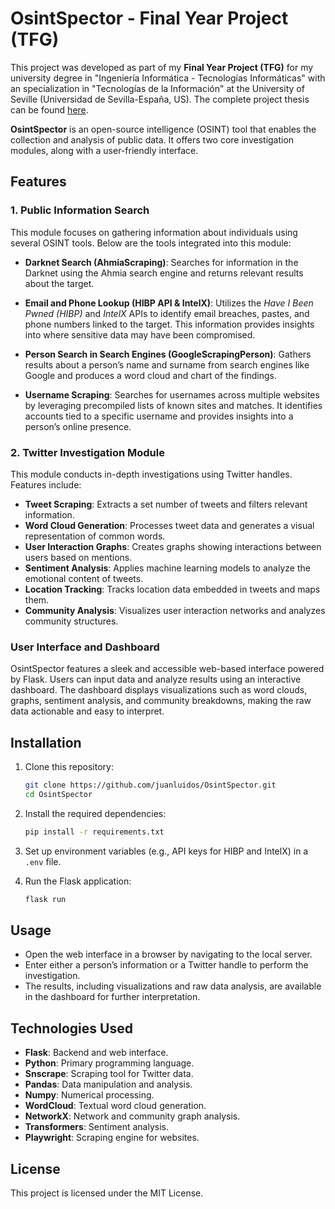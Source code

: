 # OsintSpector - Final Year Project (TFG)

This project was developed as part of my **Final Year Project (TFG)** for my university degree in "Ingeniería Informática - Tecnologías Informáticas" with an specialization in "Tecnologías de la Información" at the University of Seville (Universidad de Sevilla-España, US). The complete project thesis can be found [here](./TFG_memoria.pdf).

**OsintSpector** is an open-source intelligence (OSINT) tool that enables the collection and analysis of public data. It offers two core investigation modules, along with a user-friendly interface.

## Features

### 1. Public Information Search
This module focuses on gathering information about individuals using several OSINT tools. Below are the tools integrated into this module:

- **Darknet Search (AhmiaScraping)**: Searches for information in the Darknet using the Ahmia search engine and returns relevant results about the target.
  
- **Email and Phone Lookup (HIBP API & IntelX)**: Utilizes the *Have I Been Pwned (HIBP)* and *IntelX* APIs to identify email breaches, pastes, and phone numbers linked to the target. This information provides insights into where sensitive data may have been compromised.

- **Person Search in Search Engines (GoogleScrapingPerson)**: Gathers results about a person’s name and surname from search engines like Google and produces a word cloud and chart of the findings.

- **Username Scraping**: Searches for usernames across multiple websites by leveraging precompiled lists of known sites and matches. It identifies accounts tied to a specific username and provides insights into a person’s online presence.

### 2. Twitter Investigation Module
This module conducts in-depth investigations using Twitter handles. Features include:

- **Tweet Scraping**: Extracts a set number of tweets and filters relevant information.
- **Word Cloud Generation**: Processes tweet data and generates a visual representation of common words.
- **User Interaction Graphs**: Creates graphs showing interactions between users based on mentions.
- **Sentiment Analysis**: Applies machine learning models to analyze the emotional content of tweets.
- **Location Tracking**: Tracks location data embedded in tweets and maps them.
- **Community Analysis**: Visualizes user interaction networks and analyzes community structures.

### User Interface and Dashboard
OsintSpector features a sleek and accessible web-based interface powered by Flask. Users can input data and analyze results using an interactive dashboard. The dashboard displays visualizations such as word clouds, graphs, sentiment analysis, and community breakdowns, making the raw data actionable and easy to interpret.

## Installation

1. Clone this repository:
    ```bash
    git clone https://github.com/juanluidos/OsintSpector.git
    cd OsintSpector
    ```

2. Install the required dependencies:
    ```bash
    pip install -r requirements.txt
    ```

3. Set up environment variables (e.g., API keys for HIBP and IntelX) in a `.env` file.

4. Run the Flask application:
    ```bash
    flask run
    ```

## Usage

- Open the web interface in a browser by navigating to the local server.
- Enter either a person’s information or a Twitter handle to perform the investigation.
- The results, including visualizations and raw data analysis, are available in the dashboard for further interpretation.

## Technologies Used
- **Flask**: Backend and web interface.
- **Python**: Primary programming language.
- **Snscrape**: Scraping tool for Twitter data.
- **Pandas**: Data manipulation and analysis.
- **Numpy**: Numerical processing.
- **WordCloud**: Textual word cloud generation.
- **NetworkX**: Network and community graph analysis.
- **Transformers**: Sentiment analysis.
- **Playwright**: Scraping engine for websites.

## License
This project is licensed under the MIT License.
